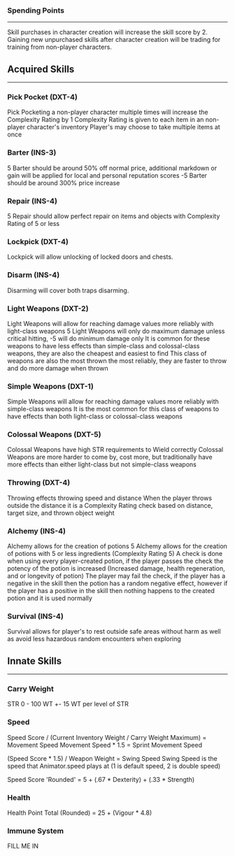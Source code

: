 ### Spending Points
---
Skill purchases in character creation will increase the skill score by 2. Gaining new unpurchased skills after character creation will be trading for training from non-player characters.

## Acquired Skills
---
### Pick Pocket (DXT-4)
Pick Pocketing a non-player character multiple times will increase the Complexity Rating by 1
Complexity Rating is given to each item in an non-player character's inventory
Player's may choose to take multiple items at once

### Barter (INS-3)
5 Barter should be around 50% off normal price, additional markdown or gain will be applied for local and personal reputation scores
-5 Barter should be around 300% price increase

### Repair (INS-4)
5 Repair should allow perfect repair on items and objects with Complexity Rating of 5 or less

### Lockpick (DXT-4)
Lockpick will allow unlocking of locked doors and chests.

### Disarm (INS-4)
Disarming will cover both traps disarming.

### Light Weapons (DXT-2)
Light Weapons will allow for reaching damage values more reliably with light-class weapons
5 Light Weapons will only do maximum damage unless critical hitting, -5 will do minimum damage only
It is common for these weapons to have less effects than simple-class and colossal-class weapons, they are also the cheapest and easiest to find
This class of weapons are also the most thrown the most reliably, they are faster to throw and do more damage when thrown

### Simple Weapons (DXT-1)
Simple Weapons will allow for reaching damage values more reliably with simple-class weapons
It is the most common for this class of weapons to have effects than both light-class or colossal-class weapons

### Colossal Weapons (DXT-5)
Colossal Weapons have high STR requirements to Wield correctly
Colossal Weapons are more harder to come by, cost more, but traditionally have more effects than either light-class but not simple-class weapons

### Throwing (DXT-4)
Throwing effects throwing speed and distance
When the player throws outside the distance it is a Complexity Rating check based on distance, target size, and thrown object weight

### Alchemy (INS-4)
Alchemy allows for the creation of potions
5 Alchemy allows for the creation of potions with 5 or less ingredients (Complexity Rating 5)
A check is done when using every player-created potion, if the player passes the check the potency of the potion is increased (Increased damage, health regeneration, and or longevity of potion)
The player may fail the check, if the player has a negative in the skill then the potion has a random negative effect, however if the player has a positive in the skill then nothing happens to the created potion and it is used normally

### Survival (INS-4)
Survival allows for player's to rest outside safe areas without harm as well as avoid less hazardous random encounters when exploring

## Innate Skills
---
### Carry Weight
STR 0 - 100 WT
+- 15 WT per level of STR

### Speed
Speed Score / (Current Inventory Weight / Carry Weight Maximum) = Movement Speed
Movement Speed * 1.5 = Sprint Movement Speed

(Speed Score * 1.5) / Weapon Weight = Swing Speed
Swing Speed is the speed that Animator.speed plays at (1 is default speed, 2 is double speed)

Speed Score 'Rounded' = 5 + (.67 * Dexterity) + (.33 * Strength)

### Health
Health Point Total (Rounded) = 25 + (Vigour * 4.8)

### Immune System
FILL ME IN
